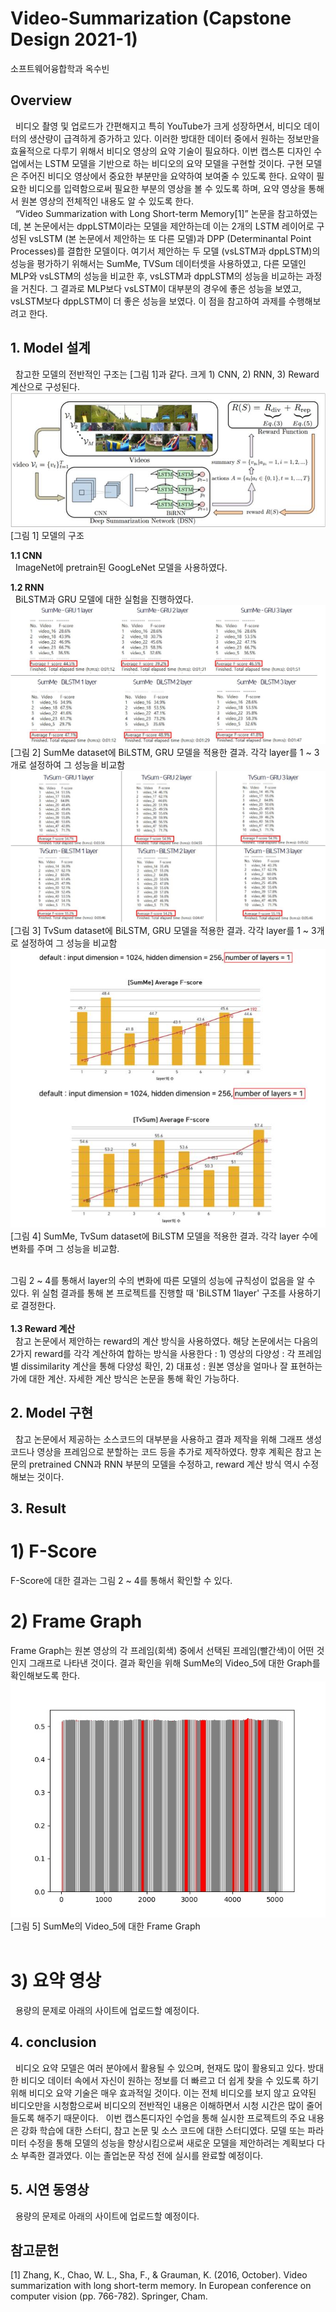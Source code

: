 # Video-Summarization (Capstone Design 2021-1)
소프트웨어융합학과 옥수빈

## Overview
&nbsp;&nbsp;비디오 촬영 및 업로드가 간편해지고 특히 YouTube가 크게 성장하면서, 비디오 데이터의 생산량이 급격하게 증가하고 있다. 이러한 방대한 데이터 중에서 원하는 정보만을 효율적으로 다루기 위해서 비디오 영상의 요약 기술이 필요하다. 이번 캡스톤 디자인 수업에서는 LSTM 모델을 기반으로 하는 비디오의 요약 모델을 구현할 것이다. 구현 모델은 주어진 비디오 영상에서 중요한 부분만을 요약하여 보여줄 수 있도록 한다. 요약이 필요한 비디오를 입력함으로써 필요한 부분의 영상을 볼 수 있도록 하며, 요약 영상을 통해서 원본 영상의 전체적인 내용도 알 수 있도록 한다.  <br/>
&nbsp;&nbsp;“Video Summarization with Long Short-term Memory[1]” 논문을 참고하였는데, 본 논문에서는 dppLSTM이라는 모델을 제안하는데 이는 2개의 LSTM 레이어로 구성된 vsLSTM (본 논문에서 제안하는 또 다른 모델)과 DPP (Determinantal Point Processes)를 결합한 모델이다. 여기서 제안하는 두 모델 (vsLSTM과 dppLSTM)의 성능을 평가하기 위해서는 SumMe, TVSum 데이터셋을 사용하였고, 다른 모델인 MLP와 vsLSTM의 성능을 비교한 후, vsLSTM과 dppLSTM의 성능을 비교하는 과정을 거친다. 그 결과로 MLP보다 vsLSTM이 대부분의 경우에 좋은 성능을 보였고, vsLSTM보다 dppLSTM이 더 좋은 성능을 보였다. 이 점을 참고하여 과제를 수행해보려고 한다.


## 1. Model 설계
&nbsp;&nbsp;참고한 모델의 전반적인 구조는 [그림 1]과 같다. 크게 1) CNN, 2) RNN, 3) Reward 계산으로 구성된다. <br/>
![model](./Readme/model.jpg)<br/>
[그림 1] 모델의 구조   <br/>

**1.1 CNN**<br/>
&nbsp;&nbsp;ImageNet에 pretrain된 GoogLeNet 모델을 사용하였다.

**1.2 RNN**<br/>
&nbsp;&nbsp;BiLSTM과 GRU 모델에 대한 실험을 진행하였다.<br/>
![summeTest](./Readme/summeTest.jpg)<br/>
[그림 2] SumMe dataset에 BiLSTM, GRU 모델을 적용한 결과. 각각 layer를 1 ~ 3개로 설정하여 그 성능을 비교함 <br/>
![tvsumTest](./Readme/tvsumTest.jpg)<br/>
[그림 3] TvSum dataset에 BiLSTM, GRU 모델을 적용한 결과. 각각 layer를 1 ~ 3개로 설정하여 그 성능을 비교함 <br/>
![layerTest](./Readme/layerTest.jpg)<br/>
[그림 4] SumMe, TvSum dataset에 BiLSTM 모델을 적용한 결과. 각각 layer 수에 변화를 주며 그 성능을 비교함.<br/> <br/>

그림 2 ~ 4를 통해서 layer의 수의 변화에 따른 모델의 성능에 규칙성이 없음을 알 수 있다. 위 실험 결과를 통해 본 프로젝트를 진행할 때 'BiLSTM 1layer' 구조를 사용하기로 결정한다.<br/>
 <br/>
**1.3 Reward 계산**<br/>
&nbsp;&nbsp;참고 논문에서 제안하는 reward의 계산 방식을 사용하였다. 해당 논문에서는 다음의 2가지 reward를 각각 계산하여 합하는 방식을 사용한다 : 1) 영상의 다양성 : 각 프레임별 dissimilarity 계산을 통해 다양성 확인, 2) 대표성 : 원본 영상을 얼마나 잘 표현하는가에 대한 계산. 자세한 계산 방식은 논문을 통해 확인 가능하다.

## 2. Model 구현
&nbsp;&nbsp;참고 논문에서 제공하는 소스코드의 대부분을 사용하고 결과 제작을 위해 그래프 생성 코드나 영상을 프레임으로 분할하는 코드 등을 추가로 제작하였다. 향후 계획은 참고 논문의 pretrained CNN과 RNN 부분의 모델을 수정하고, reward 계산 방식 역시 수정해보는 것이다.

## 3. Result
# 1) F-Score
F-Score에 대한 결과는 그림 2 ~ 4를 통해서 확인할 수 있다.<br/>

# 2) Frame Graph
Frame Graph는 원본 영상의 각 프레임(회색) 중에서 선택된 프레임(빨간색)이 어떤 것인지 그래프로 나타낸 것이다. 결과 확인을 위해 SumMe의 Video_5에 대한 Graph를 확인해보도록 한다.<br>
![SumMe5_graph](./Readme/SumMe5_graph.jpg)<br/>
[그림 5] SumMe의 Video_5에 대한 Frame Graph<br/><br/>

# 3) 요약 영상 
&nbsp;&nbsp;용량의 문제로 아래의 사이트에 업로드할 예정이다.



## 4. conclusion  
&nbsp;&nbsp;비디오 요약 모델은 여러 분야에서 활용될 수 있으며, 현재도 많이 활용되고 있다. 방대한 비디오 데이터 속에서 자신이 원하는 정보를 더 빠르고 더 쉽게 찾을 수 있도록 하기 위해 비디오 요약 기술은 매우 효과적일 것이다. 이는 전체 비디오를 보지 않고 요약된 비디오만을 시청함으로써 비디오의 전반적인 내용은 이해하면서 시청 시간은 많이 줄어들도록 해주기 때문이다. &nbsp;&nbsp;이번 캡스톤디자인 수업을 통해 실시한 프로젝트의 주요 내용은 강화 학습에 대한 스터디, 참고 논문 및 소스 코드에 대한 스터디였다. 모델 또는 파라미터 수정을 통해 모델의 성능을 향상시킴으로써 새로운 모델을 제안하려는 계획보다 다소 부족한 결과였다. 이는 졸업논문 작성 전에 실시를 완료할 예정이다.

## 5. 시연 동영상
&nbsp;&nbsp;용량의 문제로 아래의 사이트에 업로드할 예정이다.


## 참고문헌
[1] Zhang, K., Chao, W. L., Sha, F., & Grauman, K. (2016, October). Video summarization with long short-term memory. In European conference on computer vision (pp. 766-782). Springer, Cham.

